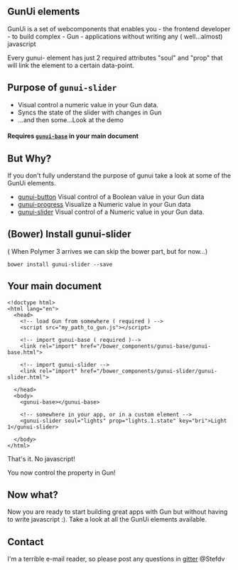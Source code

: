 ## GunUi elements
GunUi is a set of webcomponents that enables you - the frontend developer - to build complex - Gun - applications without writing any ( well...almost) javascript

Every gunui- element has just 2 required attributes "soul" and "prop" that will link the element to a certain data-point.

## Purpose of `gunui-slider`
* Visual control a numeric value in your Gun data.
* Syncs the state of the slider with changes in Gun
* ...and then some...Look at the demo

#### Requires [`gunui-base`](https://github.com/Stefdv/gunui-base) in your main document

## But Why?
If you don't fully understand the purpose of gunui take a look at some of the GunUi elements.
* [gunui-button](https://stefdv.github.io/gunui-button/components/gunui-button/demo/index.html) Visual control of a Boolean value in your Gun data
* [gunui-progress](https://stefdv.github.io/gunui-progress/components/gunui-progress/demo/index.html) Visualize a Numeric value in your Gun data
* [gunui-slider](https://stefdv.github.io/gunui-slider/components/gunui-slider/demo/index.html) Visual control of a Numeric value in your Gun data.


## (Bower) Install gunui-slider
( When Polymer 3 arrives we can skip the bower part, but for now...)
```
bower install gunui-slider --save
```

## Your main document
```
<!doctype html>
<html lang="en">
  <head>
    <!-- load Gun from somewhere ( required ) -->
    <script src="my_path_to_gun.js"></script>

    <!-- import gunui-base ( required )-->
    <link rel="import" href="/bower_components/gunui-base/gunui-base.html">

    <!-- import gunui-slider -->
    <link rel="import" href="/bower_components/gunui-slider/gunui-slider.html">

  </head>
  <body>
    <gunui-base></gunui-base>

    <!-- somewhere in your app, or in a custom element -->
    <gunui-slider soul="lights" prop="lights.1.state" key="bri">Light 1</gunui-slider>

  </body>
</html>
```
That's it. No javascript!

You now control the property in Gun!

## Now what?
Now you are ready to start building great apps with Gun but without having to write javascript :). Take a look at all the GunUi elements available.

## Contact
I'm a terrible e-mail reader, so please post any questions in [gitter](https://gitter.im/amark/gun) @Stefdv
